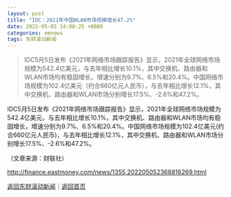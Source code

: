 ```yaml
---
layout: post
title: "IDC：2021年中国WLAN市场规模增长47.2%"
date: 2022-05-05 14:00:25 +0800
categories: emnews
tags: 东财滚动新闻
---
```

> IDC5月5日发布《2021年网络市场跟踪报告》显示，2021年全球网络市场规模为542.4亿美元，与去年相比增长10.1%，其中交换机、路由器和WLAN市场均有稳固增长，增速分别为9.7%、6.5%和20.4%。中国网络市场规模为102.4亿美元（约合660亿元人民币），与去年相比增长12.1%，其中交换机、路由器和WLAN市场分别增长17.5%、-2.6%和47.2%。

<p>IDC5月5日发布《2021年网络市场跟踪报告》显示，2021年全球网络市场规模为542.4亿美元，与去年相比增长10.1%，其中交换机、路由器和WLAN市场均有稳固增长，增速分别为9.7%、6.5%和20.4%。中国网络市场规模为102.4亿美元(约合660亿元人民币)，与去年相比增长12.1%，其中交换机、路由器和WLAN市场分别增长17.5%、-2.6%和47.2%。</p><p class="em_media">（文章来源：财联社）</p>

<http://finance.eastmoney.com/news/1355,202205052368816269.html>

[返回东财滚动新闻](//finews.withounder.com/emnews/)｜[返回首页](//finews.withounder.com/)